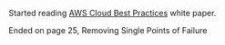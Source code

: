 Started reading [AWS Cloud Best Practices](https://d0.awsstatic.com/whitepapers/AWS_Cloud_Best_Practices.pdf) white paper.

Ended on page 25, Removing Single Points of Failure
